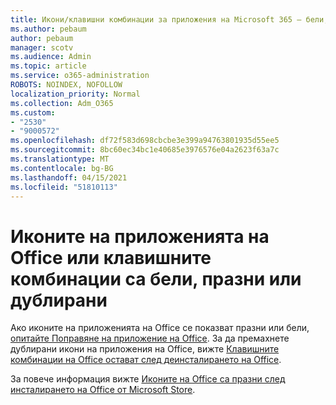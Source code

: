 ```yaml
---
title: Икони/клавишни комбинации за приложения на Microsoft 365 – бели, празни или дублирани
ms.author: pebaum
author: pebaum
manager: scotv
ms.audience: Admin
ms.topic: article
ms.service: o365-administration
ROBOTS: NOINDEX, NOFOLLOW
localization_priority: Normal
ms.collection: Adm_O365
ms.custom:
- "2530"
- "9000572"
ms.openlocfilehash: df72f583d698cbcbe3e399a94763801935d55ee5
ms.sourcegitcommit: 8bc60ec34bc1e40685e3976576e04a2623f63a7c
ms.translationtype: MT
ms.contentlocale: bg-BG
ms.lasthandoff: 04/15/2021
ms.locfileid: "51810113"
---
```

# <a name="office-app-icons-or-shortcuts-are-white-blank-or-duplicate"></a>Иконите на приложенията на Office или клавишните комбинации са бели, празни или дублирани

Ако иконите на приложенията на Office се показват празни или бели, [опитайте Поправяне на приложение на Office](https://support.office.com/article/repair-an-office-application-7821d4b6-7c1d-4205-aa0e-a6b40c5bb88b). За да премахнете дублирани икони на приложения на Office, вижте [Клавишните комбинации на Office остават след деинсталирането на Office](https://support.office.com/article/office-shortcuts-remain-after-office-uninstall-cc04b8e2-6e91-4c10-94af-9359e595d565).

За повече информация вижте [Иконите на Office са празни след инсталирането на Office от Microsoft Store](https://support.office.com/article/office-icons-are-blank-after-installing-office-from-the-microsoft-store-7cdaebde-93d5-4873-b767-d9ddc0474d59).